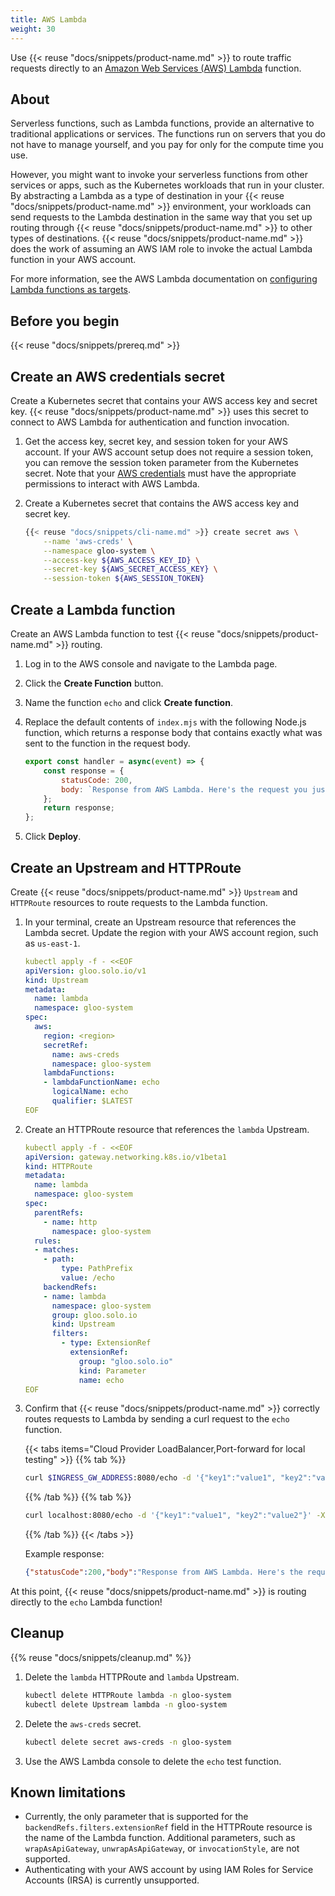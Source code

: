 ```yaml
---
title: AWS Lambda
weight: 30
---
```


Use {{< reuse "docs/snippets/product-name.md" >}} to route traffic requests directly to an [Amazon Web Services (AWS) Lambda](https://aws.amazon.com/lambda/resources/) function.

## About

Serverless functions, such as Lambda functions, provide an alternative to traditional applications or services. The functions run on servers that you do not have to manage yourself, and you pay for only for the compute time you use.

However, you might want to invoke your serverless functions from other services or apps, such as the Kubernetes workloads that run in your cluster. By abstracting a Lambda as a type of destination in your {{< reuse "docs/snippets/product-name.md" >}} environment, your workloads can send requests to the Lambda destination in the same way that you set up routing through {{< reuse "docs/snippets/product-name.md" >}} to other types of destinations. {{< reuse "docs/snippets/product-name.md" >}} does the work of assuming an AWS IAM role to invoke the actual Lambda function in your AWS account.

For more information, see the AWS Lambda documentation on [configuring Lambda functions as targets](https://docs.aws.amazon.com/elasticloadbalancing/latest/application/lambda-functions.html).

## Before you begin

{{< reuse "docs/snippets/prereq.md" >}}

## Create an AWS credentials secret

Create a Kubernetes secret that contains your AWS access key and secret key. {{< reuse "docs/snippets/product-name.md" >}} uses this secret to connect to AWS Lambda for authentication and function invocation.

1. Get the access key, secret key, and session token for your AWS account. If your AWS account setup does not require a session token, you can remove the session token parameter from the Kubernetes secret. Note that your [AWS credentials](https://docs.aws.amazon.com/general/latest/gr/aws-sec-cred-types.html) must have the appropriate permissions to interact with AWS Lambda.

2. Create a Kubernetes secret that contains the AWS access key and secret key.
   ```sh
   {{< reuse "docs/snippets/cli-name.md" >}} create secret aws \
       --name 'aws-creds' \
       --namespace gloo-system \
       --access-key ${AWS_ACCESS_KEY_ID} \
       --secret-key ${AWS_SECRET_ACCESS_KEY} \
       --session-token ${AWS_SESSION_TOKEN}
   ```

## Create a Lambda function

Create an AWS Lambda function to test {{< reuse "docs/snippets/product-name.md" >}} routing.

1. Log in to the AWS console and navigate to the Lambda page.

2. Click the **Create Function** button.

3. Name the function `echo` and click **Create function**.

4. Replace the default contents of `index.mjs` with the following Node.js function, which returns a response body that contains exactly what was sent to the function in the request body.
   
   ```js
   export const handler = async(event) => {
       const response = {
           statusCode: 200,
           body: `Response from AWS Lambda. Here's the request you just sent me: ${JSON.stringify(event)}`
       };
       return response;
   };
   ```

5. Click **Deploy**.

## Create an Upstream and HTTPRoute

Create {{< reuse "docs/snippets/product-name.md" >}} `Upstream` and `HTTPRoute` resources to route requests to the Lambda function.

1. In your terminal, create an Upstream resource that references the Lambda secret. Update the region with your AWS account region, such as `us-east-1`.
   
   ```yaml
   kubectl apply -f - <<EOF
   apiVersion: gloo.solo.io/v1
   kind: Upstream
   metadata:
     name: lambda
     namespace: gloo-system
   spec:
     aws:
       region: <region>
       secretRef:
         name: aws-creds
         namespace: gloo-system
       lambdaFunctions:
       - lambdaFunctionName: echo
         logicalName: echo
         qualifier: $LATEST
   EOF
   ```

2. Create an HTTPRoute resource that references the `lambda` Upstream.
   
   ```yaml
   kubectl apply -f - <<EOF
   apiVersion: gateway.networking.k8s.io/v1beta1
   kind: HTTPRoute
   metadata:
     name: lambda
     namespace: gloo-system
   spec:
     parentRefs:
       - name: http
         namespace: gloo-system
     rules:
     - matches:
       - path:
           type: PathPrefix
           value: /echo
       backendRefs:
       - name: lambda
         namespace: gloo-system
         group: gloo.solo.io
         kind: Upstream
         filters:
           - type: ExtensionRef
             extensionRef:
               group: "gloo.solo.io"
               kind: Parameter
               name: echo
   EOF
   ```

3. Confirm that {{< reuse "docs/snippets/product-name.md" >}} correctly routes requests to Lambda by sending a curl request to the `echo` function.
   
   {{< tabs items="Cloud Provider LoadBalancer,Port-forward for local testing" >}}
   {{% tab %}}
   ```sh
   curl $INGRESS_GW_ADDRESS:8080/echo -d '{"key1":"value1", "key2":"value2"}' -X POST
   ```
   {{% /tab %}}
   {{% tab %}}
   ```sh
   curl localhost:8080/echo -d '{"key1":"value1", "key2":"value2"}' -X POST
   ```
   {{% /tab %}}
   {{< /tabs >}}

   Example response:
   
   ```json
   {"statusCode":200,"body":"Response from AWS Lambda. Here's the request you just sent me: {\"key1\":\"value1\",\"key2\":\"value2\"}"}% 
   ```

At this point, {{< reuse "docs/snippets/product-name.md" >}} is routing directly to the `echo` Lambda function!

## Cleanup

{{% reuse "docs/snippets/cleanup.md" %}}

1. Delete the `lambda` HTTPRoute and `lambda` Upstream.
   
   ```sh
   kubectl delete HTTPRoute lambda -n gloo-system
   kubectl delete Upstream lambda -n gloo-system
   ```

2. Delete the `aws-creds` secret.
   
   ```sh
   kubectl delete secret aws-creds -n gloo-system
   ```

3. Use the AWS Lambda console to delete the `echo` test function.

## Known limitations

- Currently, the only parameter that is supported for the `backendRefs.filters.extensionRef` field in the HTTPRoute resource is the name of the Lambda function. Additional parameters, such as `wrapAsApiGateway`, `unwrapAsApiGateway`, or `invocationStyle`, are not supported.
- Authenticating with your AWS account by using IAM Roles for Service Accounts (IRSA) is currently unsupported.
